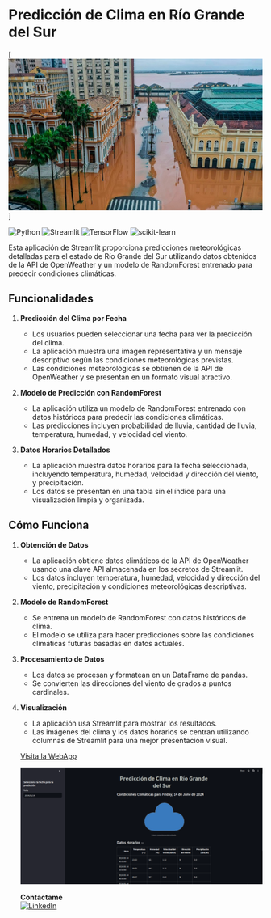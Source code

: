
# Predicción de Clima en Río Grande del Sur <br>

[<img src="./img/lluviariogrande.jpg" alt="LinkedIn" width="600" height="300">]


![Python](https://img.shields.io/badge/python-3.12.3+-blue.svg)
![Streamlit](https://img.shields.io/badge/Streamlit-Platform-orange.svg)
![TensorFlow](https://img.shields.io/badge/TensorFlow-Framework-brightgreen.svg)
![scikit-learn](https://img.shields.io/badge/scikit--learn-Framework-blue.svg)

Esta aplicación de Streamlit proporciona predicciones meteorológicas detalladas para el estado de Río Grande del Sur utilizando datos obtenidos de la API de OpenWeather y un modelo de RandomForest entrenado para predecir condiciones climáticas.

## Funcionalidades

1. **Predicción del Clima por Fecha**
   - Los usuarios pueden seleccionar una fecha para ver la predicción del clima.
   - La aplicación muestra una imagen representativa y un mensaje descriptivo según las condiciones meteorológicas previstas.
   - Las condiciones meteorológicas se obtienen de la API de OpenWeather y se presentan en un formato visual atractivo.

2. **Modelo de Predicción con RandomForest**
   - La aplicación utiliza un modelo de RandomForest entrenado con datos históricos para predecir las condiciones climáticas.
   - Las predicciones incluyen probabilidad de lluvia, cantidad de lluvia, temperatura, humedad, y velocidad del viento.

3. **Datos Horarios Detallados**
   - La aplicación muestra datos horarios para la fecha seleccionada, incluyendo temperatura, humedad, velocidad y dirección del viento, y precipitación.
   - Los datos se presentan en una tabla sin el índice para una visualización limpia y organizada.


## Cómo Funciona

1. **Obtención de Datos**
   - La aplicación obtiene datos climáticos de la API de OpenWeather usando una clave API almacenada en los secretos de Streamlit.
   - Los datos incluyen temperatura, humedad, velocidad y dirección del viento, precipitación y condiciones meteorológicas descriptivas.

2. **Modelo de RandomForest**
   - Se entrena un modelo de RandomForest con datos históricos de clima.
   - El modelo se utiliza para hacer predicciones sobre las condiciones climáticas futuras basadas en datos actuales.

3. **Procesamiento de Datos**
   - Los datos se procesan y formatean en un DataFrame de pandas.
   - Se convierten las direcciones del viento de grados a puntos cardinales.

4. **Visualización**
   - La aplicación usa Streamlit para mostrar los resultados.
   - Las imágenes del clima y los datos horarios se centran utilizando columnas de Streamlit para una mejor presentación visual.

   [Visita la WebApp](https://prediccionlluviaenriograndedosul.streamlit.app/)


   ![WebApp](./img/app.png)

   **Contactame** <br>
   [<img src="./img/linkedin.avif" alt="LinkedIn" width="50" height="50">](https://www.linkedin.com/in/juancarlosvz/)
